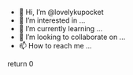- 👋 Hi, I’m @lovelykupocket
- 👀 I’m interested in ...
- 🌱 I’m currently learning ...
- 💞️ I’m looking to collaborate on ...
- 📫 How to reach me ...

<!---
lovelykupocket/lovelykupocket is a ✨ special ✨ repository because its `README.md` (this file) appears on your GitHub profile.
You can click the Preview link to take a look at your changes.
--->
return 0
